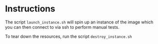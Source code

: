 # Instructions
The script `launch_instance.sh` will spin up an instance of the image which you can then connect to via ssh to perform manual tests.

To tear down the resources, run the script `destroy_instance.sh`
